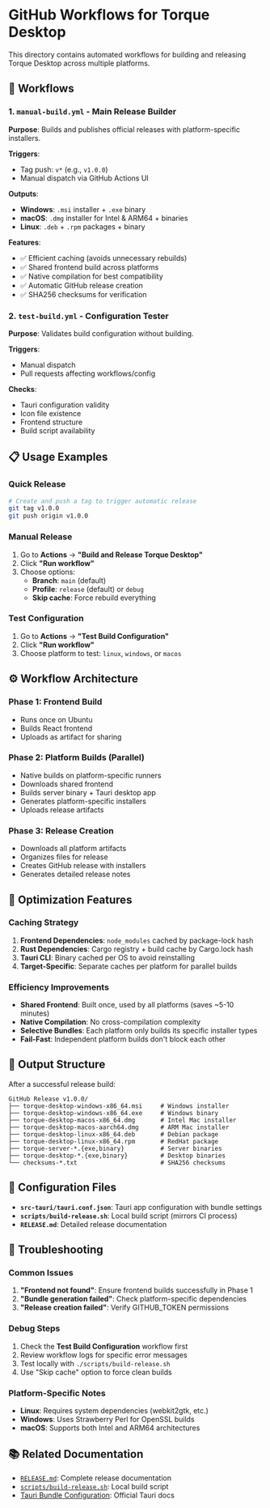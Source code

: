 # GitHub Workflows for Torque Desktop

This directory contains automated workflows for building and releasing Torque Desktop across multiple platforms.

## 🚀 Workflows

### 1. `manual-build.yml` - Main Release Builder

**Purpose**: Builds and publishes official releases with platform-specific installers.

**Triggers**:
- Tag push: `v*` (e.g., `v1.0.0`)
- Manual dispatch via GitHub Actions UI

**Outputs**:
- **Windows**: `.msi` installer + `.exe` binary
- **macOS**: `.dmg` installer for Intel & ARM64 + binaries  
- **Linux**: `.deb` + `.rpm` packages + binary

**Features**:
- ✅ Efficient caching (avoids unnecessary rebuilds)
- ✅ Shared frontend build across platforms
- ✅ Native compilation for best compatibility
- ✅ Automatic GitHub release creation
- ✅ SHA256 checksums for verification

### 2. `test-build.yml` - Configuration Tester

**Purpose**: Validates build configuration without building.

**Triggers**:
- Manual dispatch
- Pull requests affecting workflows/config

**Checks**:
- Tauri configuration validity
- Icon file existence  
- Frontend structure
- Build script availability

## 📋 Usage Examples

### Quick Release
```bash
# Create and push a tag to trigger automatic release
git tag v1.0.0
git push origin v1.0.0
```

### Manual Release
1. Go to **Actions** → **"Build and Release Torque Desktop"**
2. Click **"Run workflow"**
3. Choose options:
   - **Branch**: `main` (default)
   - **Profile**: `release` (default) or `debug`
   - **Skip cache**: Force rebuild everything

### Test Configuration
1. Go to **Actions** → **"Test Build Configuration"** 
2. Click **"Run workflow"**
3. Choose platform to test: `linux`, `windows`, or `macos`

## ⚙️ Workflow Architecture

### Phase 1: Frontend Build
- Runs once on Ubuntu
- Builds React frontend
- Uploads as artifact for sharing

### Phase 2: Platform Builds (Parallel)
- Native builds on platform-specific runners
- Downloads shared frontend
- Builds server binary + Tauri desktop app
- Generates platform-specific installers
- Uploads release artifacts

### Phase 3: Release Creation
- Downloads all platform artifacts
- Organizes files for release
- Creates GitHub release with installers
- Generates detailed release notes

## 🎯 Optimization Features

### Caching Strategy
1. **Frontend Dependencies**: `node_modules` cached by package-lock hash
2. **Rust Dependencies**: Cargo registry + build cache by Cargo.lock hash  
3. **Tauri CLI**: Binary cached per OS to avoid reinstalling
4. **Target-Specific**: Separate caches per platform for parallel builds

### Efficiency Improvements
- **Shared Frontend**: Built once, used by all platforms (saves ~5-10 minutes)
- **Native Compilation**: No cross-compilation complexity
- **Selective Bundles**: Each platform only builds its specific installer types
- **Fail-Fast**: Independent platform builds don't block each other

## 📁 Output Structure

After a successful release build:

```
GitHub Release v1.0.0/
├── torque-desktop-windows-x86_64.msi     # Windows installer
├── torque-desktop-windows-x86_64.exe     # Windows binary  
├── torque-desktop-macos-x86_64.dmg       # Intel Mac installer
├── torque-desktop-macos-aarch64.dmg      # ARM Mac installer
├── torque-desktop-linux-x86_64.deb       # Debian package
├── torque-desktop-linux-x86_64.rpm       # RedHat package
├── torque-server-*.{exe,binary}          # Server binaries
├── torque-desktop-*.{exe,binary}         # Desktop binaries
└── checksums-*.txt                       # SHA256 checksums
```

## 🔧 Configuration Files

- **`src-tauri/tauri.conf.json`**: Tauri app configuration with bundle settings
- **`scripts/build-release.sh`**: Local build script (mirrors CI process)
- **`RELEASE.md`**: Detailed release documentation

## 🐛 Troubleshooting

### Common Issues
1. **"Frontend not found"**: Ensure frontend builds successfully in Phase 1
2. **"Bundle generation failed"**: Check platform-specific dependencies
3. **"Release creation failed"**: Verify GITHUB_TOKEN permissions

### Debug Steps
1. Check the **Test Build Configuration** workflow first
2. Review workflow logs for specific error messages
3. Test locally with `./scripts/build-release.sh`
4. Use "Skip cache" option to force clean builds

### Platform-Specific Notes
- **Linux**: Requires system dependencies (webkit2gtk, etc.)
- **Windows**: Uses Strawberry Perl for OpenSSL builds
- **macOS**: Supports both Intel and ARM64 architectures

## 📚 Related Documentation

- [`RELEASE.md`](../../RELEASE.md): Complete release documentation
- [`scripts/build-release.sh`](../../scripts/build-release.sh): Local build script
- [Tauri Bundle Configuration](https://tauri.app/v1/guides/building/): Official Tauri docs